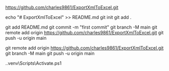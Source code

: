 https://github.com/charles9861/ExportXmlToExcel.git



echo "# ExportXmlToExcel" >> README.md
git init
git add .

git add README.md
git commit -m "first commit"
git branch -M main
git remote add origin https://github.com/charles9861/ExportXmlToExcel.git
git push -u origin main



git remote add origin https://github.com/charles9861/ExportXmlToExcel.git
git branch -M main
git push -u origin main


.\.venv\Scripts\Activate.ps1
